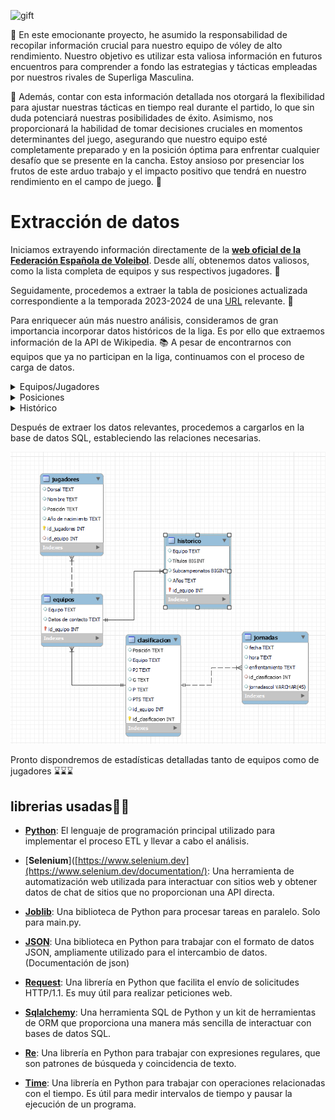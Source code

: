![gift](https://github.com/AlejandroCasna/Proyecto-scraping/blob/f7a00953a639c26de1ab66ef732bbcde32179ee3/imagenes/voley.gif)

🏐 En este emocionante proyecto, he asumido la responsabilidad de recopilar información crucial para nuestro equipo de vóley de alto rendimiento. Nuestro objetivo es utilizar esta valiosa información en futuros encuentros para comprender a fondo las estrategias y tácticas empleadas por nuestros rivales de Superliga Masculina.

🚀 Además, contar con esta información detallada nos otorgará la flexibilidad para ajustar nuestras tácticas en tiempo real durante el partido, lo que sin duda potenciará nuestras posibilidades de éxito. Asimismo, nos proporcionará la habilidad de tomar decisiones cruciales en momentos determinantes del juego, asegurando que nuestro equipo esté completamente preparado y en la posición óptima para enfrentar cualquier desafío que se presente en la cancha. Estoy ansioso por presenciar los frutos de este arduo trabajo y el impacto positivo que tendrá en nuestro rendimiento en el campo de juego. 🥇

# Extracción de datos

Iniciamos extrayendo información directamente de la [**web oficial de la Federación Española de Voleibol**](https://www.rfevb.com/). Desde allí, obtenemos datos valiosos, como la lista completa de equipos y sus respectivos jugadores. 🏐

Seguidamente, procedemos a extraer la tabla de posiciones actualizada correspondiente a la temporada 2023-2024 de una [URL](https://www.flashscore.es/) relevante. 🥇

Para enriquecer aún más nuestro análisis, consideramos de gran importancia incorporar datos históricos de la liga. Es por ello que extraemos información de la API de Wikipedia. 📚 A pesar de encontrarnos con equipos que ya no participan en la liga, continuamos con el proceso de carga de datos.

<details>
<summary>Equipos/Jugadores</summary>
<br>

![diagrama](https://github.com/AlejandroCasna/Proyecto-scraping/blob/f7a00953a639c26de1ab66ef732bbcde32179ee3/imagenes/jugadores-equipos.png)

</details>

<details>
<summary>Posiciones</summary>
<br>

![diagrama](https://github.com/AlejandroCasna/Proyecto-scraping/blob/f7a00953a639c26de1ab66ef732bbcde32179ee3/imagenes/clasificacion.png)

</details>

<details>
<summary>Histórico</summary>
<br>

![diagrama](https://github.com/AlejandroCasna/Proyecto-scraping/blob/f7a00953a639c26de1ab66ef732bbcde32179ee3/imagenes/historico.png)

</details>

Después de extraer los datos relevantes, procedemos a cargarlos en la base de datos SQL, estableciendo las relaciones necesarias.

![EER](https://github.com/AlejandroCasna/Proyecto-scraping/blob/f7a00953a639c26de1ab66ef732bbcde32179ee3/imagenes/EER%20.png)


Pronto dispondremos de estadísticas detalladas tanto de equipos como de jugadores ⌛️⌛️⌛️




## librerias usadas👩‍💻

- [**Python**](https://www.python.org):  El lenguaje de programación principal utilizado para implementar el proceso ETL y llevar a cabo el análisis.

- [**Selenium**]([https://www.selenium.dev](https://www.selenium.dev/documentation/): Una herramienta de automatización web utilizada para interactuar con sitios web y obtener datos de chat de sitios que no proporcionan una API directa.

- [**Joblib**](https://joblib.readthedocs.io/en/stable/): Una biblioteca de Python para procesar tareas en paralelo. Solo para main.py.

- [**JSON**](https://docs.python.org/3/library/json.html): Una biblioteca en Python para trabajar con el formato de datos JSON, ampliamente utilizado para el intercambio de datos. (Documentación de json)

- [**Request**](https://docs.python-requests.org/en/latest/): Una librería en Python que facilita el envío de solicitudes HTTP/1.1. Es muy útil para realizar peticiones web.

- [**Sqlalchemy**](https://docs.sqlalchemy.org/en/20/): Una herramienta SQL de Python y un kit de herramientas de ORM que proporciona una manera más sencilla de interactuar con bases de datos SQL.

- [**Re**](https://docs.python.org/3/library/re.html): Una librería en Python para trabajar con expresiones regulares, que son patrones de búsqueda y coincidencia de texto. 

- [**Time**](https://docs.python.org/3/library/time.html): Una librería en Python para trabajar con operaciones relacionadas con el tiempo. Es útil para medir intervalos de tiempo y pausar la ejecución de un programa.

